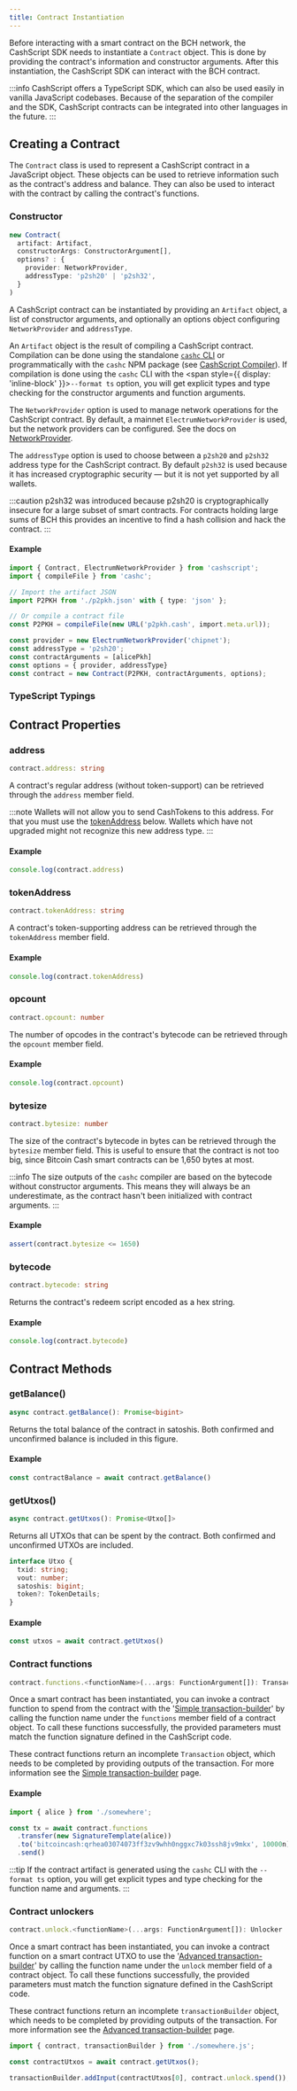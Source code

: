 ```yaml
---
title: Contract Instantiation
---
```


Before interacting with a smart contract on the BCH network, the CashScript SDK needs to instantiate a `Contract` object. This is done by providing the contract's information and constructor arguments. After this instantiation, the CashScript SDK can interact with the BCH contract.

:::info
CashScript offers a TypeScript SDK, which can also be used easily in vanilla JavaScript codebases.
Because of the separation of the compiler and the SDK, CashScript contracts can be integrated into other languages in the future.
:::

## Creating a Contract
The `Contract` class is used to represent a CashScript contract in a JavaScript object. These objects can be used to retrieve information such as the contract's address and balance. They can also be used to interact with the contract by calling the contract's functions.

### Constructor
```ts
new Contract(
  artifact: Artifact,
  constructorArgs: ConstructorArgument[],
  options? : {
    provider: NetworkProvider,
    addressType: 'p2sh20' | 'p2sh32',
  }
)
```

A CashScript contract can be instantiated by providing an `Artifact` object, a list of constructor arguments, and optionally an options object configuring `NetworkProvider` and `addressType`.

An `Artifact` object is the result of compiling a CashScript contract. Compilation can be done using the standalone [`cashc` CLI](/docs/compiler) or programmatically with the `cashc` NPM package (see [CashScript Compiler](/docs/compiler#javascript-compilation)). If compilation is done using the `cashc` CLI with the <span style={{ display: 'inline-block' }}>`--format ts`</span> option, you will get explicit types and type checking for the constructor arguments and function arguments.

The `NetworkProvider` option is used to manage network operations for the CashScript contract. By default, a mainnet `ElectrumNetworkProvider` is used, but the network providers can be configured. See the docs on [NetworkProvider](/docs/sdk/network-provider).

The `addressType` option is used to choose between a `p2sh20` and `p2sh32` address type for the CashScript contract. By default `p2sh32` is used because it has increased cryptographic security — but it is not yet supported by all wallets.

:::caution
p2sh32 was introduced because p2sh20 is cryptographically insecure for a large subset of smart contracts. For contracts holding large sums of BCH this provides an incentive to find a hash collision and hack the contract.
:::

#### Example
```ts
import { Contract, ElectrumNetworkProvider } from 'cashscript';
import { compileFile } from 'cashc';

// Import the artifact JSON
import P2PKH from './p2pkh.json' with { type: 'json' };

// Or compile a contract file
const P2PKH = compileFile(new URL('p2pkh.cash', import.meta.url));

const provider = new ElectrumNetworkProvider('chipnet');
const addressType = 'p2sh20';
const contractArguments = [alicePkh]
const options = { provider, addressType}
const contract = new Contract(P2PKH, contractArguments, options);
```

### TypeScript Typings

## Contract Properties

### address
```ts
contract.address: string
```

A contract's regular address (without token-support) can be retrieved through the `address` member field.

:::note
Wallets will not allow you to send CashTokens to this address. For that you must use the [tokenAddress](#tokenAddress) below. Wallets which have not upgraded might not recognize this new address type.
:::

#### Example
```ts
console.log(contract.address)
```

### tokenAddress
```ts
contract.tokenAddress: string
```

A contract's token-supporting address can be retrieved through the `tokenAddress` member field.

#### Example
```ts
console.log(contract.tokenAddress)
```

### opcount
```ts
contract.opcount: number
```

The number of opcodes in the contract's bytecode can be retrieved through the `opcount` member field.

#### Example
```ts
console.log(contract.opcount)
```

### bytesize
```ts
contract.bytesize: number
```

The size of the contract's bytecode in bytes can be retrieved through the `bytesize` member field. This is useful to ensure that the contract is not too big, since Bitcoin Cash smart contracts can be 1,650 bytes at most.

:::info
The size outputs of the `cashc` compiler are based on the bytecode without constructor arguments. This means they will always be an underestimate, as the contract hasn't been initialized with contract arguments.
:::

#### Example
```ts
assert(contract.bytesize <= 1650)
```

### bytecode
```ts
contract.bytecode: string
```

Returns the contract's redeem script encoded as a hex string.

#### Example
```ts
console.log(contract.bytecode)
```

## Contract Methods

### getBalance()
```ts
async contract.getBalance(): Promise<bigint>
```

Returns the total balance of the contract in satoshis. Both confirmed and unconfirmed balance is included in this figure.

#### Example
```ts
const contractBalance = await contract.getBalance()
```

### getUtxos()
```ts
async contract.getUtxos(): Promise<Utxo[]>
```

Returns all UTXOs that can be spent by the contract. Both confirmed and unconfirmed UTXOs are included.

```ts
interface Utxo {
  txid: string;
  vout: number;
  satoshis: bigint;
  token?: TokenDetails;
}
```

#### Example
```ts
const utxos = await contract.getUtxos()
```

### Contract functions
```ts
contract.functions.<functionName>(...args: FunctionArgument[]): Transaction
```

Once a smart contract has been instantiated, you can invoke a contract function to spend from the contract with the '[Simple transaction-builder](/docs/sdk/transactions)' by calling the function name under the `functions` member field of a contract object.
To call these functions successfully, the provided parameters must match the function signature defined in the CashScript code.

These contract functions return an incomplete `Transaction` object, which needs to be completed by providing outputs of the transaction. For more information see the [Simple transaction-builder](/docs/sdk/transactions) page.

#### Example
```ts
import { alice } from './somewhere';

const tx = await contract.functions
  .transfer(new SignatureTemplate(alice))
  .to('bitcoincash:qrhea03074073ff3zv9whh0nggxc7k03ssh8jv9mkx', 10000n)
  .send()
```

:::tip
If the contract artifact is generated using the `cashc` CLI with the `--format ts` option, you will get explicit types and type checking for the function name and arguments.
:::

### Contract unlockers

```ts
contract.unlock.<functionName>(...args: FunctionArgument[]): Unlocker
```

Once a smart contract has been instantiated, you can invoke a contract function on a smart contract UTXO to use the '[Advanced transaction-builder](/docs/sdk/transactions-advanced)' by calling the function name under the `unlock` member field of a contract object.
To call these functions successfully, the provided parameters must match the function signature defined in the CashScript code.

These contract functions return an incomplete `transactionBuilder` object, which needs to be completed by providing outputs of the transaction. For more information see the [Advanced transaction-builder](/docs/sdk/transactions-advanced) page.

```ts
import { contract, transactionBuilder } from './somewhere.js';

const contractUtxos = await contract.getUtxos();

transactionBuilder.addInput(contractUtxos[0], contract.unlock.spend());
```
